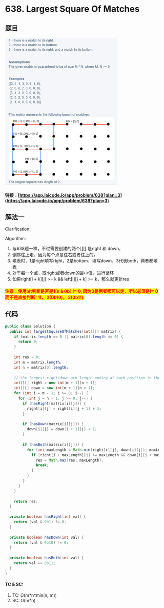 # 638. Largest Square Of Matches

## 题目

![](<../../.gitbook/assets/image (58).png>)

#### 链接：[https://app.laicode.io/app/problem/638?plan=3](https://app.laicode.io/app/problem/638?plan=3)

## 解法一

Clarification:&#x20;

Algorithm:&#x20;

1. 与638题一样，不过需要创建的两个\[]\[] 是right 和 down，
2. 倒序往上走，因为每个点是往右或者往上的。
3. 填表时，1是right填写right，2是bottom，填写down，3代表both，两者都填表
4. 对于每一个点，取right或者down的最小值，进行循环
5. 如果right\[i + k]\[j] >= k && left\[i]\[j + k] >= k，那么就更新res

#### <mark style="color:red;">注意：使用bit判断是否是1(n & 0b1 != 0, 因为3是两者都可以走，所以必须是!= 0而不是直接判断=1)， 2(0b10)， 3(0b11).</mark>&#x20;

## 代码

```java
public class Solution {
  public int largestSquareOfMatches(int[][] matrix) {
    if (matrix.length == 0 || matrix[0].length == 0) {
      return 0;
    }

    int res = 0;
    int m = matrix.length;
    int n = matrix[0].length;

    // the longest right/down arm length ending at each position in the matrix
    int[][] right = new int[m + 1][n + 1];
    int[][] down = new int[m + 1][n + 1];
    for (int i = m - 1; i >= 0; i--) {
      for (int j = n - 1; j >= 0; j--) {
        if (hasRight(matrix[i][j])) {
          right[i][j] = right[i][j + 1] + 1;
        }

        if (hasDown(matrix[i][j])) {
          down[i][j] = down[i + 1][j] + 1;
        }

        if (hasBoth(matrix[i][j])) {
          for (int maxLength = Math.min(right[i][j], down[i][j]); maxLength >= 1; maxLength--) {
            if (right[i + maxLength][j] >= maxLength && down[i][j + maxLength] >= maxLength) {
              res = Math.max(res, maxLength);
              break;
            }
          }
        }
      }
    }

    return res;
  }

  private boolean hasRight(int val) {
    return (val & 0b1) != 0;
  }

  private boolean hasDown(int val) {
    return (val & 0b10) != 0;
  }

  private boolean hasBoth(int val) {
    return val == 0b11;
  }
}

```

#### TC & SC:&#x20;

1. TC: O(m\*n\*min(n, m))
2. SC: O(m\*n)
